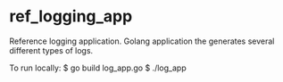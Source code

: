 # ref_logging_app
Reference logging application.
Golang application the generates several different types of logs. 


To run locally: 
$ go build log_app.go
$ ./log_app
